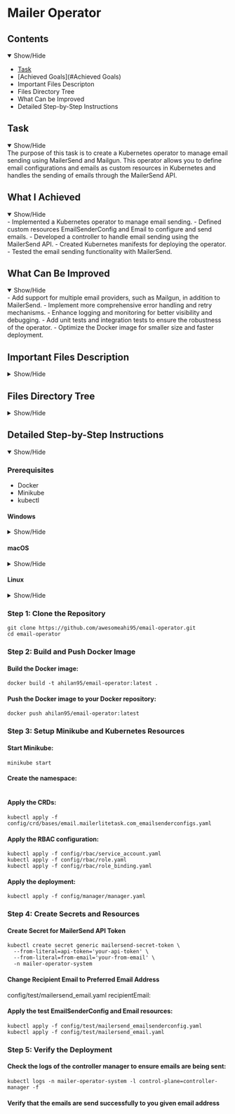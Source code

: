 # Mailer Operator

## Contents
<details open>
<summary>Show/Hide</summary>

- [Task](#Task)
- [Achieved Goals](#Achieved Goals)
- Important Files Descripton
- Files Directory Tree
- What Can be Improved
- Detailed Step-by-Step Instructions
</details>

## Task
<details open>
<a name="Task"></a>
<summary>Show/Hide</summary>
The purpose of this task is to create a Kubernetes operator to manage email sending using MailerSend and Mailgun. This operator allows you to define email configurations and emails as custom resources in Kubernetes and handles the sending of emails through the MailerSend API.
</details>

## What I Achieved
<details open>
<a name="Achieved Goals"></a>
<summary>Show/Hide</summary>
- Implemented a Kubernetes operator to manage email sending.
- Defined custom resources EmailSenderConfig and Email to configure and send emails.
- Developed a controller to handle email sending using the MailerSend API.
- Created Kubernetes manifests for deploying the operator.
- Tested the email sending functionality with MailerSend.
</details>

## What Can Be Improved
<details open>
<summary>Show/Hide</summary>
- Add support for multiple email providers, such as Mailgun, in addition to MailerSend.
- Implement more comprehensive error handling and retry mechanisms.
- Enhance logging and monitoring for better visibility and debugging.
- Add unit tests and integration tests to ensure the robustness of the operator.
- Optimize the Docker image for smaller size and faster deployment.
</details>

## Important Files Description
<details>
<summary>Show/Hide</summary>
- main.go: Entry point for the manager that starts the controller.
- api/v1/email_types.go: Contains the definitions for the custom resources EmailSenderConfig and Email.
- controllers/email_controller.go: Contains the logic for reconciling Email resources and sending emails through MailerSend.
- config/manager/manager.yaml: Kubernetes manifest for deploying the controller manager.
- config/crd/bases/email.mailerlitetask.com_emails.yaml: Custom Resource Definition (CRD) for the Email resource.
- config/crd/bases/email.mailerlitetask.com_emailsenderconfigs.yaml: Custom Resource Definition (CRD) for the EmailSenderConfig resource.
- config/rbac/role.yaml, config/rbac/role_binding.yaml, config/rbac/service_account.yaml: RBAC configuration for the operator.
- config/test/mailersend_emailsenderconfig.yaml: Sample EmailSenderConfig resource for MailerSend.
- config/test/mailersend_email.yaml: Sample Email resource for testing email sending.
</details>

## Files Directory Tree
<details>
<summary>Show/Hide</summary>
mailer-operator/
├── api/
│   └── v1/
│       ├── email_types.go
│       └── zz_generated.deepcopy.go
├── config/
│   ├── crd/
│   │   └── bases/
│   │       ├── email.mailerlitetask.com_emails.yaml
│   │       └── email.mailerlitetask.com_emailsenderconfigs.yaml
│   ├── manager/
│   │   └── manager.yaml
│   ├── rbac/
│   │   ├── role.yaml
│   │   ├── role_binding.yaml
│   │   └── service_account.yaml
│   └── test/
│       ├── mailersend_email.yaml
│       └── mailersend_emailsenderconfig.yaml
├── controllers/
│   └── email_controller.go
├── Dockerfile
├── go.mod
├── go.sum
└── main.go
</details>

## Detailed Step-by-Step Instructions
<details open>
<summary>Show/Hide</summary>

### Prerequisites
- Docker
- Minikube
- kubectl
</details>

#### Windows
<details>
<summary>Show/Hide</summary>
- Install Docker Desktop from here.
- Install Minikube from here.
- Install kubectl from here.
</details>

#### macOS
<details>
<summary>Show/Hide</summary>
- Install Docker Desktop from here.
- Install Minikube using Homebrew
```
brew install minikube
minikube start
```
- Install kubectl using Homebrew:
```
brew install kubectl
```
</details>

#### Linux
<details>
<summary>Show/Hide</summary>
- Install Docker from here.
- Install Minikube from here.
- Install kubectl from here.
</details>

### Step 1: Clone the Repository
```
git clone https://github.com/awesomeahi95/email-operator.git
cd email-operator
```
### Step 2: Build and Push Docker Image
#### Build the Docker image:
```
docker build -t ahilan95/email-operator:latest .
```
#### Push the Docker image to your Docker repository:
```
docker push ahilan95/email-operator:latest
```
### Step 3: Setup Minikube and Kubernetes Resources
#### Start Minikube:
```
minikube start
```
#### Create the namespace:
```kubectl create namespace mailer-operator-system
```
#### Apply the CRDs:
```kubectl apply -f config/crd/bases/email.mailerlitetask.com_emails.yaml
kubectl apply -f config/crd/bases/email.mailerlitetask.com_emailsenderconfigs.yaml
```
#### Apply the RBAC configuration:
```
kubectl apply -f config/rbac/service_account.yaml
kubectl apply -f config/rbac/role.yaml
kubectl apply -f config/rbac/role_binding.yaml
```
#### Apply the deployment:
```
kubectl apply -f config/manager/manager.yaml
```
### Step 4: Create Secrets and Resources
#### Create Secret for MailerSend API Token
```
kubectl create secret generic mailersend-secret-token \
  --from-literal=api-token='your-api-token' \
  --from-literal=from-email='your-from-email' \
  -n mailer-operator-system
```
#### Change Recipient Email to Preferred Email Address
config/test/mailersend_email.yaml
recipientEmail: <preferred email address>
#### Apply the test EmailSenderConfig and Email resources:
```
kubectl apply -f config/test/mailersend_emailsenderconfig.yaml
kubectl apply -f config/test/mailersend_email.yaml
```
### Step 5: Verify the Deployment
#### Check the logs of the controller manager to ensure emails are being sent:
```
kubectl logs -n mailer-operator-system -l control-plane=controller-manager -f
```
#### Verify that the emails are send successfully to you given email address

